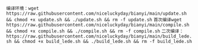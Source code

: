 `编译环境：wget https://raw.githubusercontent.com/niceluckyday/bianyi/main/update.sh && chmod +x update.sh && ./update.sh && rm -f update.sh`
`首次编译wget https://raw.githubusercontent.com/niceluckyday/bianyi/main/compile.sh && chmod +x compile.sh && ./compile.sh && rm -f compile.sh`
`二次编译：https://raw.githubusercontent.com/niceluckyday/bianyi/main/build_lede.sh && chmod +x build_lede.sh && ./build_lede.sh && rm -f build_lede.sh`
